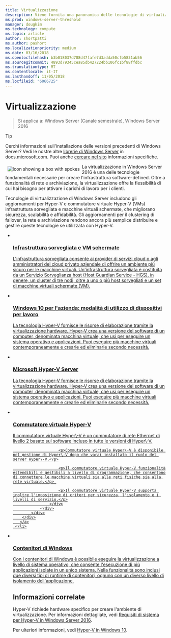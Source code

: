 ```yaml
---
title: Virtualizzazione
description: Viene fornita una panoramica delle tecnologie di virtualizzazione, ad esempio contenitori, Hyper-V e Commutatore virtuale Hyper-V, e vengono riportati collegamenti a contenuti aggiuntivi per Windows Server 2016 e versioni successive del sistema operativo.
ms.prod: windows-server-threshold
manager: dougkim
ms.technology: compute
ms.topic: article
author: shortpatti
ms.author: pashort
ms.localizationpriority: medium
ms.date: 03/16/2018
ms.openlocfilehash: b3b018037d788d47fafe7d3adda50cfb5831ab56
ms.sourcegitcommit: 4893d79345cea85db427224bb106fc1bf88ffdbc
ms.translationtype: MT
ms.contentlocale: it-IT
ms.lasthandoff: 11/05/2018
ms.locfileid: "6066725"
---
```

# Virtualizzazione

>Si applica a: Windows Server (Canale semestrale), Windows Server 2016 

>[!TIP]
> Cerchi informazioni sull'installazione delle versioni precedenti di Windows Server? Vedi le nostre altre [librerie di Windows Server](/previous-versions/windows/) in docs.microsoft.com. Puoi anche [cercare nel sito](https://docs.microsoft.com/search/index?search=Windows+Server&dataSource=previousVersions) informazioni specifiche.

<img src="../media/landing-icons/virtualization.png" style='float:left; padding:.5em;' alt="Icon showing a box with spokes"> La virtualizzazione in Windows Server 2016 è una delle tecnologie fondamentali necessarie per creare l'infrastruttura software-defined. Oltre a funzionalità di rete e archiviazione, la virtualizzazione offre la flessibilità di cui hai bisogno per attivare i carichi di lavoro per i clienti.

Tecnologie di virtualizzazione di Windows Server includono gli aggiornamenti per Hyper-V e commutatore virtuale Hyper-V \(VMs\) infrastruttura sorvegliata e macchine virtuali schermate, che migliorano sicurezza, scalabilità e affidabilità. Gli aggiornamenti per il clustering di failover, la rete e archiviazione rendono ancora più semplice distribuire e gestire queste tecnologie se utilizzata con Hyper-V. 


<ul class="cardsI panelContent">
<li>
        <a href="../security/guarded-fabric-shielded-vm/guarded-fabric-and-shielded-vms-top-node.md">
          <div class="cardSize">
            <div class="cardPadding">
                <div class="card">
                    <div class="cardImageOuter">
                        <div class="cardImage">
                            <img src="../media/i-access.svg" alt="" />
                        </div>
                    </div>
                    <div class="cardText">
                        <h3>Infrastruttura sorvegliata e VM schermate</h3>
                        <p>L'infrastruttura sorvegliata consente ai provider di servizi cloud o agli amministratori del cloud privato aziendale di offrire un ambiente più sicuro per le macchine virtuali. Un'infrastruttura sorvegliata è costituita da un Servizio Sorveglianza host (Host Guardian Service - HGS), in genere, un cluster di tre nodi, oltre a uno o più host sorvegliati e un set di macchine virtuali schermate (VM).</p>
                    </div>
                </div>
            </div>
        </div>
       </a>
    </li>
<li>
        <a href="/hyper-v/Hyper-V-on-Windows-Server.md">
          <div class="cardSize">
            <div class="cardPadding">
                <div class="card">
                    <div class="cardImageOuter">
                        <div class="cardImage">
                            <img src="../media/i-access.svg" alt="" />
                        </div>
                    </div>
                    <div class="cardText">
                        <h3>Windows 10 per l'azienda: modalità di utilizzo di dispositivi per lavoro</h3>
                        <p>La tecnologia Hyper-V fornisce le risorse di elaborazione tramite la virtualizzazione hardware. Hyper-V crea una versione del software di un computer, denominata macchina virtuale, che usi per eseguire un sistema operativo e applicazioni. Puoi eseguire più macchine virtuali contemporaneamente e crearle ed eliminarle secondo necessità. </p>
                    </div>
                </div>
            </div>
        </div>
       </a>
     </li>

<li>
        <a href="https://docs.microsoft.com/windows-server/virtualization/hyper-v/hyper-v-server-2016">
          <div class="cardSize">
            <div class="cardPadding">
                <div class="card">
                    <div class="cardImageOuter">
                        <div class="cardImage">
                            <img src="../media/i-access.svg" alt="" />
                        </div>
                    </div>
                    <div class="cardText">
                        <h3>Microsoft Hyper-V Server</h3>
                        <p>La tecnologia Hyper-V fornisce le risorse di elaborazione tramite la virtualizzazione hardware. Hyper-V crea una versione del software di un computer, denominata macchina virtuale, che usi per eseguire un sistema operativo e applicazioni. Puoi eseguire più macchine virtuali contemporaneamente e crearle ed eliminarle secondo necessità. </p>
                    </div>
                </div>
            </div>
        </div>
       </a>
     </li>


<li>
        <a href="hyper-v-virtual-switch/Hyper-V-Virtual-Switch.md">
          <div class="cardSize">
            <div class="cardPadding">
                <div class="card">
                    <div class="cardImageOuter">
                        <div class="cardImage">
                            <img src="../media/i-access.svg" alt="" />
                        </div>
                    </div>
                    <div class="cardText">
                        <h3>Commutatore virtuale Hyper-V</h3>
                        <p>Il commutatore virtuale Hyper\-V è un commutatore di rete Ethernet di livello 2 basato sul software incluso in tutte le versioni di Hyper\-V.</p>

                        <p>Commutatore virtuale Hyper\-V è disponibile nel gestione di Hyper\-V dopo che varai installato il ruolo del server Hyper\-V.</p>

                        <p>Il commutatore virtuale Hyper-V funzionalità estendibili e gestibili a livello di programmazione, che consentono di connettere le macchine virtuali sia alle reti fisiche sia alla rete virtuale.</p> 

                        <p>Il commutatore virtuale Hyper-V supporta inoltre l'imposizione di criteri per sicurezza, l'isolamento e i livelli di servizio.</p>
                    </div>
                </div>
            </div>
        </div>
       </a>
     </li>


<li>
       <a href="https://docs.microsoft.com/virtualization/windowscontainers">
          <div class="cardSize">
            <div class="cardPadding">
                <div class="card">
                    <div class="cardImageOuter">
                        <div class="cardImage">
                            <img src="../media/i-access.svg" alt="" />
                        </div>
                    </div>
                    <div class="cardText">
                        <h3>Contenitori di Windows</h3>
                        <p>Con i contenitori di Windows è possibile eseguire la virtualizzazione a livello di sistema operativo, che consente l'esecuzione di più applicazioni isolate in un unico sistema. Nella funzionalità sono inclusi due diversi tipi di runtime di contenitori, ognuno con un diverso livello di isolamento dell'applicazione.</p>
                    </div>
                </div>
            </div>
        </div>
       </a>
     </li>




## Informazioni correlate

Hyper-V richiede hardware specifico per creare l'ambiente di virtualizzazione. Per informazioni dettagliate, vedi [Requisiti di sistema per Hyper-V in Windows Server 2016](./hyper-v/system-requirements-for-hyper-v-on-windows.md). 

Per ulteriori informazioni, vedi [Hyper-V in Windows 10](https://docs.microsoft.com/virtualization/hyper-v-on-windows).

